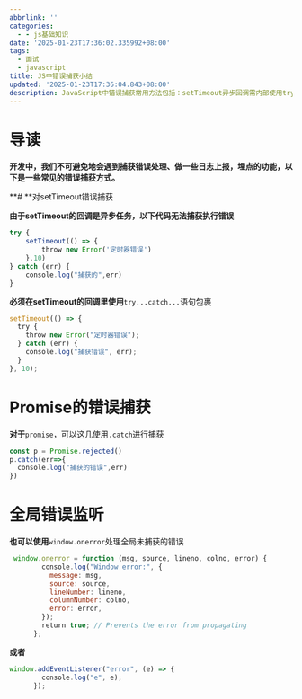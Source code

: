 ```yaml
---
abbrlink: ''
categories:
  - - js基础知识
date: '2025-01-23T17:36:02.335992+08:00'
tags:
  - 面试
  - javascript
title: JS中错误捕获小结
updated: '2025-01-23T17:36:04.843+08:00'
description: JavaScript中错误捕获常用方法包括：setTimeout异步回调需内部使用try-catch处理，Promise可通过.catch捕获异常，全局错误可通过window.onerror或error事件监听实现。不同场景需采用对应策略，如异步任务需关注执行上下文，Promise需显式捕获，全局监听则适合统一处理未捕获异常及埋点上报。
---
```

# 导读

**开发中，我们不可避免地会遇到捕获错误处理、做一些日志上报，埋点的功能，以下是一些常见的错误捕获方式。**

**# **对setTimeout错误捕获

**由于setTimeout的回调是异步任务，以下代码无法捕获执行错误**

```js
try {
    setTimeout(() => { 
        throw new Error('定时器错误')
    },10)
} catch (err) {
    console.log("捕获的",err)
}
```

**必须在setTimeout的回调里使用**`try...catch...`语句包裹

```js
setTimeout(() => {
  try {
    throw new Error("定时器错误");
  } catch (err) {
    console.log("捕获错误", err);
  }
}, 10);
```

# Promise的错误捕获

**对于**`promise`，可以这几使用`.catch`进行捕获

```js
const p = Promise.rejected()
p.catch(err=>{
  console.log("捕获的错误",err)
})
```

# 全局错误监听

**也可以使用**`window.onerror`处理全局未捕获的错误

```js
 window.onerror = function (msg, source, lineno, colno, error) {
        console.log("Window error:", {
          message: msg,
          source: source,
          lineNumber: lineno,
          columnNumber: colno,
          error: error,
        });
        return true; // Prevents the error from propagating
      };
```

**或者**

```js
window.addEventListener("error", (e) => {
        console.log("e", e);
      });
```
